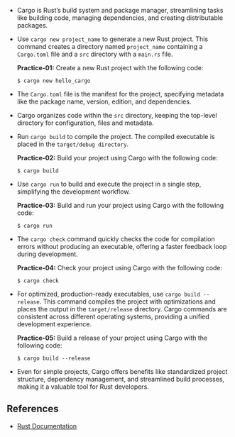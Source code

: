 - Cargo is Rust’s build system and package manager, streamlining tasks like building code, managing dependencies, and creating distributable packages.
- Use `cargo new project_name` to generate a new Rust project. This command creates a directory named `project_name` containing a `Cargo.toml` file and a `src` directory with a `main.rs` file.
    
    **Practice-01:** Create a new Rust project with the following code:

    ```Shell
    $ cargo new hello_cargo
    ```
- The `Cargo.toml` file is the manifest for the project, specifying metadata like the package name, version, edition, and dependencies.
- Cargo organizes code within the `src` directory, keeping the top-level directory for configuration, files and metadata.
- Run `cargo build` to compile the project. The compiled executable is placed in the `target/debug directory`.
    
    **Practice-02:** Build your project using Cargo with the following code:

    ```Shell
    $ cargo build
    ```
- Use `cargo run` to build and execute the project in a single step, simplifying the development workflow.
    
    **Practice-03:** Build and run your project using Cargo with the following code:

    ```Shell
    $ cargo run
    ```
- The `cargo check` command quickly checks the code for compilation errors without producing an executable, offering a faster feedback loop during development.
    
    **Practice-04:** Check your project using Cargo with the following code:

    ```Shell
    $ cargo check
    ```
- For optimized, production-ready executables, use `cargo build --release`. This command compiles the project with optimizations and places the output in the `target/release` directory.
Cargo commands are consistent across different operating systems, providing a unified development experience.
    
    **Practice-05:** Build a release of your project using Cargo with the following code:

    ```Shell
    $ cargo build --release
    ```
- Even for simple projects, Cargo offers benefits like standardized project structure, dependency management, and streamlined build processes, making it a valuable tool for Rust developers.

## References
- [Rust Documentation](https://doc.rust-lang.org/stable/book/ch01-03-hello-cargo.html)